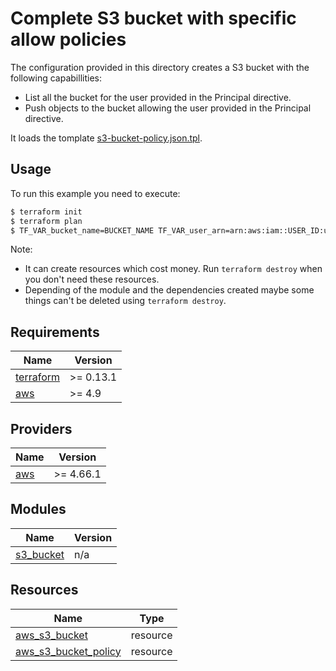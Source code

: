# Complete S3 bucket with specific allow policies

The configuration provided in this directory creates a S3 bucket with the following capabillities:

- List all the bucket for the user provided in the Principal directive.
- Push objects to the bucket allowing the user provided in the Principal directive.

It loads the tomplate [s3-bucket-policy.json.tpl](../../templates/aws-iam-policies/s3-bucket-policy.json.tpl).

## Usage

To run this example you need to execute:

```bash
$ terraform init
$ terraform plan
$ TF_VAR_bucket_name=BUCKET_NAME TF_VAR_user_arn=arn:aws:iam::USER_ID:user/user terraform apply
```

Note:

- It can create resources which cost money. Run `terraform destroy` when you don't need these resources.
- Depending of the module and the dependencies created maybe some things can't be deleted using `terraform destroy`.

## Requirements

| Name | Version |
|------|---------|
| <a name="requirement_terraform"></a> [terraform](#requirement\_terraform) | >= 0.13.1 |
| <a name="requirement_aws"></a> [aws](#requirement\_aws) | >= 4.9 |

## Providers

| Name | Version |
|------|---------|
| <a name="provider_aws"></a> [aws](#provider\_aws) | >= 4.66.1 |

## Modules

| Name | Version |
|------|--------|
| <a name="module_s3_bucket"></a> [s3\_bucket](#module\_s3\_bucket) | n/a |

## Resources

| Name | Type |
|------|------|
| [aws_s3_bucket](https://registry.terraform.io/providers/hashicorp/aws/latest/docs/resources/s3_bucket) | resource |
| [aws_s3_bucket_policy](https://registry.terraform.io/providers/hashicorp/aws/latest/docs/resources/s3_bucket_policy) | resource |

